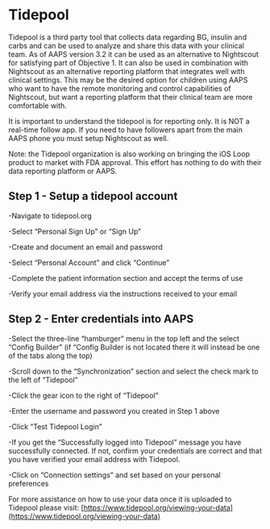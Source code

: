 # Tidepool

Tidepool is a third party tool that collects data regarding BG, insulin and carbs and can be used to analyze and share this data with your clinical team. As of AAPS version 3.2 it can be used as an alternative to Nightscout for satisfying part of Objective 1. It can also be used in combination with Nightscout as an alternative reporting platform that integrates well with clinical settings. This may be the desired option for children using AAPS who want to have the remote monitoring and control capabilities of Nightscout, but want a reporting platform that their clinical team are more comfortable with.

It is important to understand the tidepool is for reporting only. It is NOT a real-time follow app. If you need to have followers apart from the main AAPS phone you must setup Nightscout as well.

Note: the Tidepool organization is also working on bringing the iOS Loop product to market with FDA approval. This effort has nothing to do with their data reporting platform or AAPS.

## Step 1 - Setup a tidepool account

-Navigate to tidepool.org

-Select “Personal Sign Up” or “Sign Up”

-Create and document an email and password

-Select “Personal Account” and click “Continue”

-Complete the patient information section and accept the terms of use

-Verify your email address via the instructions received to your email

## Step 2 - Enter credentials into AAPS

-Select the three-line “hamburger” menu in the top left and the select “Config Builder” (if “Config Builder is not located there it will instead be one of the tabs along the top)

-Scroll down to the “Synchronization” section and select the check mark to the left of “Tidepool”

-Click the gear icon to the right of “Tidepool”

-Enter the username and password you created in Step 1 above

-Click “Test Tidepool Login”

-If you get the “Successfully logged into Tidepool” message you have successfully connected. If not, confirm your credentials are correct and that you have verified your email address with Tidepool.

-Click on “Connection settings” and set based on your personal preferences

For more assistance on how to use your data once it is uploaded to Tidepool please visit: [https://www.tidepool.org/viewing-your-data](https://www.tidepool.org/viewing-your-data)
